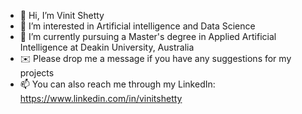 - 👋 Hi, I’m Vinit Shetty
- 👀 I’m interested in Artificial intelligence and Data Science
- 🌱 I’m currently pursuing a Master's degree in Applied Artificial Intelligence at Deakin University, Australia
- ✉️ Please drop me a message if you have any suggestions for my projects
- 📫 You can also reach me through my LinkedIn: https://www.linkedin.com/in/vinitshetty
